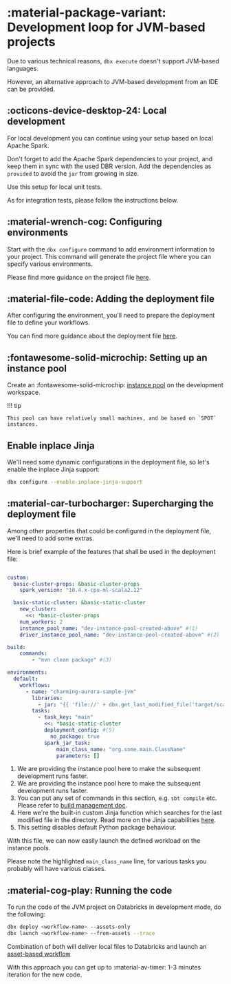 # :material-package-variant: Development loop for JVM-based projects

Due to various technical reasons, `dbx execute` doesn't support JVM-based languages.

However, an alternative approach to JVM-based development from an IDE can be provided.

## :octicons-device-desktop-24: Local development

For local development you can continue using your setup based on local Apache Spark.

Don't forget to add the Apache Spark dependencies to your project, and keep them in sync with the used DBR version.
Add the dependencies as `provided` to avoid the `jar` from growing in size.

Use this setup for local unit tests.

As for integration tests, please follow the instructions below.

## :material-wrench-cog: Configuring environments

Start with the `dbx configure` command to add environment information to your project.
This command will generate the project file where you can specify various environments.

Please find more guidance on the project file [here](../../reference/project.md).

## :material-file-code: Adding the deployment file

After configuring the environment, you'll need to prepare the deployment file to define your workflows.

You can find more guidance about the deployment file [here](../../reference/deployment.md).

## :fontawesome-solid-microchip: Setting up an instance pool

Create an :fontawesome-solid-microchip: [instance pool](https://docs.databricks.com/clusters/instance-pools/index.html)
on the development workspace.

!!! tip

    This pool can have relatively small machines, and be based on `SPOT` instances.

## Enable inplace Jinja

We'll need some dynamic configurations in the deployment file, so let's enable the inplace Jinja support:

```bash
dbx configure --enable-inplace-jinja-support
```

## :material-car-turbocharger: Supercharging the deployment file

Among other properties that could be configured in the deployment file, we'll need to add some extras.

Here is brief example of the features that shall be used in the deployment file:

```yaml title="conf/deployment.yml" hl_lines="28"

custom:
  basic-cluster-props: &basic-cluster-props
    spark_version: "10.4.x-cpu-ml-scala2.12"

  basic-static-cluster: &basic-static-cluster
    new_cluster:
      <<: *basic-cluster-props
    num_workers: 2
    instance_pool_name: "dev-instance-pool-created-above" #(1)
    driver_instance_pool_name: "dev-instance-pool-created-above" #(2)

build:
    commands:
        - "mvn clean package" #(3)

environments:
  default:
    workflows:
      - name: "charming-aurora-sample-jvm"
        libraries:
          - jar: "{{ 'file://' + dbx.get_last_modified_file('target/scala-2.12', 'jar') }}" #(4)
        tasks:
          - task_key: "main"
            <<: *basic-static-cluster
            deployment_config: #(5)
              no_package: true
            spark_jar_task:
                main_class_name: "org.some.main.ClassName"
                parameters: []

```

1. We are providing the instance pool here to make the subsequent development runs faster.
2. We are providing the instance pool here to make the subsequent development runs faster.
3. You can put any set of commands in this section, e.g. `sbt compile` etc. Please refer
   to [build management doc](../../features/build_management.md).
4. Here we're the built-in custom Jinja function which searches for the last modified file in the directory.
   Read more on the Jinja capabilities [here](../../features/jinja_support.md).
5. This setting disables default Python package behaviour.

With this file, we can now easily launch the defined workload on the instance pools.

Please note the highlighted `main_class_name` line, for various tasks you probably will have various classes.

## :material-cog-play: Running the code

To run the code of the JVM project on Databricks in development mode, do the following:

```bash
dbx deploy <workflow-name> --assets-only
dbx launch <workflow-name> --from-assets --trace
```

Combination of both will deliver local files to Databricks and launch
an [asset-based workflow](../../features/assets.md)

With this approach you can get up to :material-av-timer: 1-3 minutes iteration for the new code.
